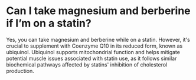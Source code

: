 # Can I take magnesium and berberine if I’m on a statin?

Yes, you can take magnesium and berberine while on a statin. However, it's crucial to supplement with Coenzyme Q10 in its reduced form, known as ubiquinol. Ubiquinol supports mitochondrial function and helps mitigate potential muscle issues associated with statin use, as it follows similar biochemical pathways affected by statins' inhibition of cholesterol production.